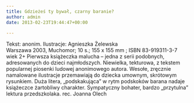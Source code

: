 ```yaml
---
title: Gdzieżeś ty bywał, czarny baranie?
author: admin
date: 2013-02-23T19:44:47+00:00

---
```


  Tekst: anonim. Ilustracje: Agnieszka Żelewska<br /> Warszawa 2003, Muchomor; 10 s.; 155 x 155 mm ; ISBN 83-919311-3-7<br /> wiek 2+
Pierwsza książeczka malucha – jedna z serii podobnych, adresowanych do dzieci najmłodszych. Niewielka, tekturowa, z tekstem popularnej piosenki ludowej anonimowego autora. Wesołe, zręcznie namalowane ilustracje przemawiają do dziecka umownym, skrótowym rysunkiem. Duża litera, „podskakująca” w rytm podskoków barana nadaje książeczce żartobliwy charakter. Sympatyczny bohater, bardzo „przytulna” lektura przedszkolaka.
rec. Joanna Olech
